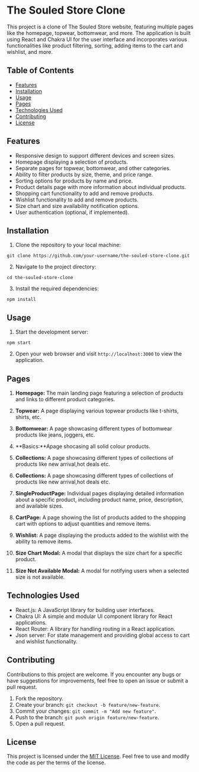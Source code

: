 # The Souled Store Clone

This project is a clone of The Souled Store website, featuring multiple pages like the homepage, topwear, bottomwear, and more. The application is built using React and Chakra UI for the user interface and incorporates various functionalities like product filtering, sorting, adding items to the cart and wishlist, and more.

## Table of Contents
- [Features](#features)
- [Installation](#installation)
- [Usage](#usage)
- [Pages](#pages)
- [Technologies Used](#technologies-used)
- [Contributing](#contributing)
- [License](#license)

## Features

- Responsive design to support different devices and screen sizes.
- Homepage displaying a selection of products.
- Separate pages for topwear, bottomwear, and other categories.
- Ability to filter products by size, theme, and price range.
- Sorting options for products by name and price.
- Product details page with more information about individual products.
- Shopping cart functionality to add and remove products.
- Wishlist functionality to add and remove products.
- Size chart and size availability notification options.
- User authentication (optional, if implemented).

## Installation

1. Clone the repository to your local machine:

```
git clone https://github.com/your-username/the-souled-store-clone.git
```

2. Navigate to the project directory:

```
cd the-souled-store-clone
```

3. Install the required dependencies:

```
npm install
```

## Usage

1. Start the development server:

```
npm start
```

2. Open your web browser and visit `http://localhost:3000` to view the application.

## Pages

1. **Homepage:** The main landing page featuring a selection of products and links to different product categories.

2. **Topwear:** A page displaying various topwear products like t-shirts, shirts, etc.

3. **Bottomwear:** A page showcasing different types of bottomwear products like jeans, joggers, etc.
4. **Basics:**Apage shocasing all solid colour products.
5. **Collections:** A page showcasing different types of collections of products like new arrival,hot deals etc.
6. **Collections:** A page showcasing different types of collections of products like new arrival,hot deals etc.

7. **SingleProductPage:** Individual pages displaying detailed information about a specific product, including product name, price, description, and available sizes.

8. **CartPage:** A page showing the list of products added to the shopping cart with options to adjust quantities and remove items.

9. **Wishlist:** A page displaying the products added to the wishlist with the ability to remove items.

10. **Size Chart Modal:** A modal that displays the size chart for a specific product.

11. **Size Not Available Modal:** A modal for notifying users when a selected size is not available.

## Technologies Used

- React.js: A JavaScript library for building user interfaces.
- Chakra UI: A simple and modular UI component library for React applications.
- React Router: A library for handling routing in a React application.
- Json server: For state management and providing global access to cart and wishlist functionality.

## Contributing

Contributions to this project are welcome. If you encounter any bugs or have suggestions for improvements, feel free to open an issue or submit a pull request.

1. Fork the repository.
2. Create your branch: `git checkout -b feature/new-feature`.
3. Commit your changes: `git commit -m "Add new feature"`.
4. Push to the branch: `git push origin feature/new-feature`.
5. Open a pull request.

## License

This project is licensed under the [MIT License](LICENSE). Feel free to use and modify the code as per the terms of the license.
